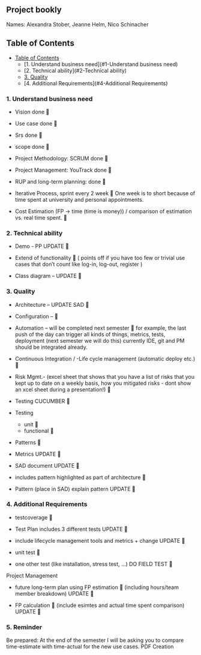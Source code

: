## Project bookly

Names: Alexandra Stober, Jeanne Helm, Nico Schinacher         

## Table of Contents
-	[Table of Contents](#table-of-contents)
	-	[1. Understand business need](#1-Understand business need)
	-   [2. Technical ability](#2-Technical ability)
	-   [3. Quality](#3-Quality)
	-	[4.	Additional Requirements](#4-Additional Requirements)


### 1. Understand business need 

- Vision           done  📗
- Use case         done  📗
- Srs              done  📙
- scope			   done   📗

- Project Methodology: SCRUM     done   📗

- Project Management: YouTrack   done    📗

- RUP and long-term planning: done    📗

- Iterative Process, sprint every 2 week     📗
	One week is to short because of time spent at university
	and personal appointments.

- Cost Estimation (FP -> time (time is money)) 
  / comparison of estimation vs. real time spent.  📗

### 2. Technical ability 

- Demo - PP UPDATE   📙

- Extend of functionality 📗
  ( points off if you have too few or 
  trivial use cases that don’t count like 
  log-in, log-out, register )

- Class diagram – UPDATE  📙

### 3. Quality

- Architecture – UPDATE SAD   📙

- Configuration –   📙

- Automation –  will be completed next semester    📗
	for example, the last push of the day can
 trigger all kinds of things, metrics, tests,
 deployment (next semester we will do this) 
 currently IDE, git and PM should be integrated already.

- Continuous Integration / -Life cycle management 
(automatic deploy etc.)                         📗

- Risk Mgmt.- (excel sheet that shows that you have a list
 of risks that you kept up to date on a weekly basis,
 how you mitigated risks - dont show an xcel sheet 
 during a presentation!)   📗

- Testing CUCUMBER 📗

- Testing
	- unit 📗
	- functional 📗

- Patterns   📗

- Metrics    UPDATE 📙

- SAD document UPDATE 📙

+ includes pattern highlighted as part of architecture 📗

- Pattern          (place in SAD) explain pattern UPDATE 📙

### 4. Additional Requirements

- testcoverage 📗
 
- Test Plan includes 3 different tests  UPDATE 📙
+ include lifecycle management tools and metrics + change UPDATE 📙

+ unit test    📗
+ one other test (like installation, stress test, …) DO FIELD TEST 📙


Project Management

- future long-term plan using FP estimation 📗
  (including hours/team member breakdown) UPDATE 📙
 
- FP calculation 📗
 (include esimtes and actual time spent comparison) UPDATE 📙
 
### 5. Reminder
Be prepared: At the end of the semester I will be asking you to compare time-estimate with time-actual for the new use cases.
PDF Creation


